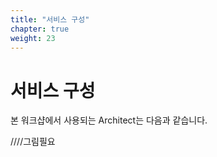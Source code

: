 ```yaml
---
title: "서비스 구성"
chapter: true
weight: 23
---
```


# 서비스 구성

본 워크샵에서 사용되는 Architect는 다음과 같습니다. 

////그림필요

